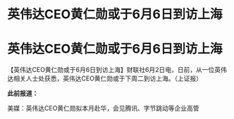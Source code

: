 # 英伟达CEO黄仁勋或于6月6日到访上海

# 英伟达CEO黄仁勋或于6月6日到访上海

【英伟达CEO黄仁勋或于6月6日到访上海】财联社6月2日电，日前，从一位英伟达相关人士处获悉，英伟达CEO黄仁勋或于下周二到访上海。（上证报）

**此前报道：**

美媒：英伟达CEO黄仁勋拟本月赴华，会见腾讯、字节跳动等企业高管

